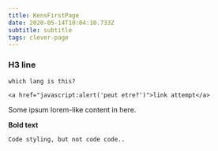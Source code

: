 ```yaml
---
title: KensFirstPage
date: 2020-05-14T10:04:10.733Z
subtitle: subtitle
tags: clever-page
---
```

### H3 line

```
which lang is this?

<a href="javascript:alert('peut etre?')">link attempt</a>
```

Some ipsum lorem-like content in here.

**Bold text**

`Code styling, but not code code..`
